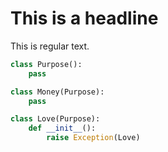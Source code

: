 # This is a headline
This is regular text.

```python
class Purpose():
    pass

class Money(Purpose):
    pass

class Love(Purpose):
    def __init__():
        raise Exception(Love)
```